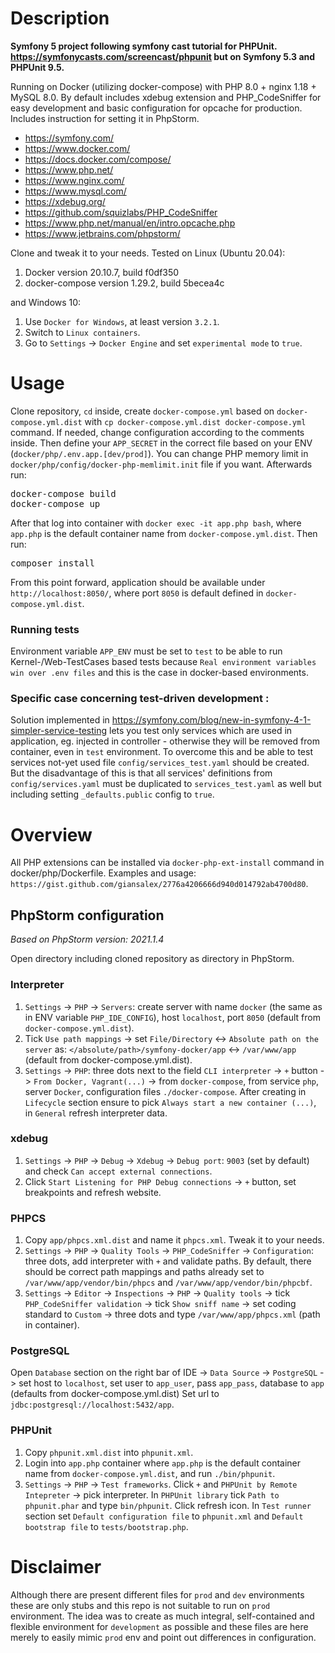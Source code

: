 # Description

**Symfony 5 project following symfony cast tutorial for PHPUnit. https://symfonycasts.com/screencast/phpunit but on Symfony 5.3 and PHPUnit 9.5.**

Running on Docker (utilizing docker-compose) with PHP 8.0 + nginx 1.18 + MySQL 8.0. By default includes xdebug extension and PHP_CodeSniffer for easy development and basic configuration for opcache for production. Includes instruction for setting it in PhpStorm.

- https://symfony.com/
- https://www.docker.com/
- https://docs.docker.com/compose/
- https://www.php.net/
- https://www.nginx.com/
- https://www.mysql.com/
- https://xdebug.org/
- https://github.com/squizlabs/PHP_CodeSniffer
- https://www.php.net/manual/en/intro.opcache.php
- https://www.jetbrains.com/phpstorm/

Clone and tweak it to your needs. Tested on Linux (Ubuntu 20.04):

1. Docker version 20.10.7, build f0df350
1. docker-compose version 1.29.2, build 5becea4c

and Windows 10:

1. Use `Docker for Windows`, at least version `3.2.1`.
1. Switch to `Linux containers`.
1. Go to `Settings` -> `Docker Engine` and set `experimental mode` to `true`.

# Usage

Clone repository, `cd` inside, create `docker-compose.yml` based on `docker-compose.yml.dist` with `cp docker-compose.yml.dist docker-compose.yml` command. If needed, change configuration according to the comments inside. Then define your `APP_SECRET` in the correct file based on your ENV (`docker/php/.env.app.[dev/prod]`). You can change PHP memory limit in `docker/php/config/docker-php-memlimit.init` file if you want. Afterwards run:

<pre>
docker-compose build
docker-compose up
</pre>

After that log into container with `docker exec -it app.php bash`, where `app.php` is the default container name from `docker-compose.yml.dist`. Then run:

<pre>
composer install
</pre>

From this point forward, application should be available under `http://localhost:8050/`, where port `8050` is default defined in `docker-compose.yml.dist`.

### Running tests

Environment variable `APP_ENV` must be set to `test` to be able to run Kernel-/Web-TestCases based tests because
`Real environment variables win over .env files` and this is the case in docker-based environments.

### Specific case concerning test-driven development :

Solution implemented in https://symfony.com/blog/new-in-symfony-4-1-simpler-service-testing lets you test
only services which are used in application, eg. injected in controller - otherwise they will be removed from container,
even in `test` environment. To overcome this and be able to test services not-yet used file `config/services_test.yaml`
should be created. But the disadvantage of this is that all services' definitions from `config/services.yaml` must be
duplicated to `services_test.yaml` as well but including setting `_defaults.public` config to `true`.

# Overview

All PHP extensions can be installed via `docker-php-ext-install` command in docker/php/Dockerfile. Examples and usage:
`https://gist.github.com/giansalex/2776a4206666d940d014792ab4700d80`.

## PhpStorm configuration
_Based on PhpStorm version: 2021.1.4_

Open directory including cloned repository as directory in PhpStorm.

### Interpreter

1. `Settings` -> `PHP` -> `Servers`: create server with name `docker` (the same as in ENV variable `PHP_IDE_CONFIG`), host `localhost`, port `8050` (default from `docker-compose.yml.dist`).
1. Tick `Use path mappings` -> set `File/Directory` <-> `Absolute path on the server` as: `</absolute/path>/symfony-docker/app` <-> `/var/www/app` (default from docker-compose.yml.dist).
1. `Settings` -> `PHP`: three dots next to the field `CLI interpreter` -> `+` button -> `From Docker, Vagrant(...)` -> from `docker-compose`, from service `php`, server `Docker`, configuration files `./docker-compose`. After creating in `Lifecycle` section ensure to pick `Always start a new container (...)`, in `General` refresh interpreter data.

### xdebug

1. `Settings` -> `PHP` -> `Debug`  -> `Xdebug` -> `Debug port`: `9003` (set by default) and check `Can accept external connections`.
1. Click `Start Listening for PHP Debug connections` -> `+` button, set breakpoints and refresh website.

### PHPCS

1. Copy `app/phpcs.xml.dist` and name it `phpcs.xml`. Tweak it to your needs.
1. `Settings` -> `PHP` -> `Quality Tools` -> `PHP_CodeSniffer` -> `Configuration`: three dots, add interpreter with `+` and validate paths. By default, there should be correct path mappings and paths already set to `/var/www/app/vendor/bin/phpcs` and `/var/www/app/vendor/bin/phpcbf`.
1. `Settings` -> `Editor` -> `Inspections` -> `PHP` -> `Quality tools` -> tick `PHP_CodeSniffer validation` -> tick `Show sniff name` -> set coding standard to `Custom` -> three dots and type `/var/www/app/phpcs.xml` (path in container).

### PostgreSQL

Open `Database` section on the right bar of IDE -> `Data Source` -> `PostgreSQL` -> set host to `localhost`, set user to `app_user`, pass `app_pass`, database to `app` (defaults from docker-compose.yml.dist) Set url to `jdbc:postgresql://localhost:5432/app`.

### PHPUnit

1. Copy `phpunit.xml.dist` into `phpunit.xml`.
1. Login into `app.php` container where `app.php` is the default container name from `docker-compose.yml.dist`, and run `./bin/phpunit`.
1. `Settings` -> `PHP` -> `Test frameworks`. Click `+` and `PHPUnit by Remote Intepreter` -> pick interpreter. In `PHPUnit library` tick `Path to phpunit.phar` and type `bin/phpunit`. Click refresh icon. In `Test runner` section set `Default configuration file` to `phpunit.xml` and `Default bootstrap file` to `tests/bootstrap.php`.

# Disclaimer

Although there are present different files for `prod` and `dev` environments these are only stubs and this repo is not suitable to run on `prod` environment. The idea was to create as much integral, self-contained and flexible environment for `development` as possible and these files are here merely to easily mimic `prod` env and point out differences in configuration.
